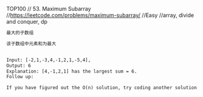 TOP100
// 53. Maximum Subarray
//https://leetcode.com/problems/maximum-subarray/
//Easy
//array, divide and conquer, dp

```html
最大的子数组

该子数组中元素和为最大


Input: [-2,1,-3,4,-1,2,1,-5,4],
Output: 6
Explanation: [4,-1,2,1] has the largest sum = 6.
Follow up:

If you have figured out the O(n) solution, try coding another solution using the divide and conquer approach, which is more subtle.
```